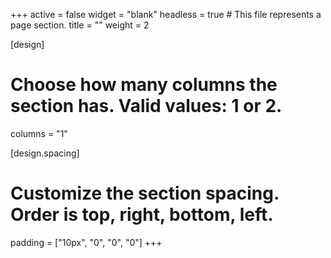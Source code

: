 +++
active = false
widget = "blank"
headless = true  # This file represents a page section.
title = ""
weight = 2

[design]
  # Choose how many columns the section has. Valid values: 1 or 2.
  columns = "1"
  
[design.spacing]
  # Customize the section spacing. Order is top, right, bottom, left.
  padding = ["10px", "0", "0", "0"]
+++
<!-- 
{{% alert note %}}
[Θέματα Διπλωματικών Εργασιών 2019-2020](thesestopics)
{{% /alert %}}
-->
